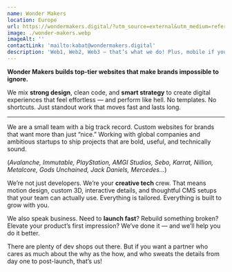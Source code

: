 ```yaml
---
name: Wonder Makers
location: Europe
url: https://wondermakers.digital/?utm_source=external&utm_medium=referral&utm_campaign=astro-partnership
image: ./wonder-makers.webp
imageAlt: ''
contactLink: 'mailto:kabat@wondermakers.digital'
description: 'Web1, Web2, Web3 — that’s what we do! Plus, mobile if you are into those. We are a digital studio with a signature 3D style, building high-performance websites for international clients. Our work makes us who we are. We are proud to cooperate with great clients such as PlayStation, Immutable, Avalanche, AMGI, Elle, and Mercedes-Benz, among others, delivering professional results in every project.'
---
```


**Wonder Makers builds top-tier websites that make brands impossible to ignore.**

We mix **strong design**, clean code, and **smart strategy** to create digital experiences that feel effortless — and perform like hell. No templates. No shortcuts. Just standout work that moves fast and lasts long.

---

We are a small team with a big track record. Custom websites for brands that want more than just “nice.” Working with global companies and ambitious startups to ship projects that are bold, useful, and technically sound.

(_Avalanche, Immutable, PlayStation, AMGI Studios, Sebo, Karrat, Nillion, Metalcore, Gods Unchained, Jack Daniels, Mercedes..._)

We’re not just developers. We’re your **creative tech** crew. That means motion design, custom 3D, interactive details, and thoughtful CMS setups that your team can actually use. Everything is tailored. Everything is built to grow with you.

We also speak business. Need to **launch fast**? Rebuild something broken? Elevate your product’s first impression? We’ve done it — and we’ll help you do it better.

There are plenty of dev shops out there. But if you want a partner who cares as much about the why as the how, and who sweats the details from day one to post-launch, that’s us!
